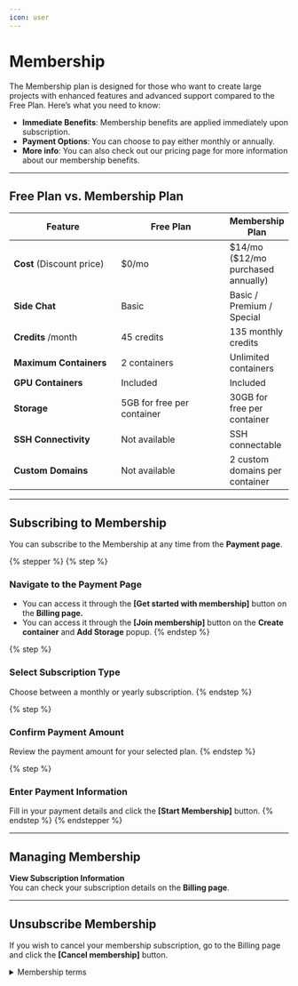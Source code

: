 ```yaml
---
icon: user
---
```


# Membership

The Membership plan is designed for those who want to create large projects with enhanced features and advanced support compared to the Free Plan. Here’s what you need to know:

* **Immediate Benefits**: Membership benefits are applied immediately upon subscription.
* **Payment Options**: You can choose to pay either monthly or annually.
* **More info**: You can also check out our pricing page for more information about our membership benefits.

***

## Free Plan vs. Membership Plan&#x20;

<table><thead><tr><th width="217">Feature</th><th width="231">Free Plan</th><th>Membership Plan </th></tr></thead><tbody><tr><td><strong>Cost</strong> (Discount price)</td><td>$0/mo</td><td>$14/mo ($12/mo purchased annually)</td></tr><tr><td><strong>Side Chat</strong></td><td>Basic</td><td>Basic / Premium / Special </td></tr><tr><td><strong>Credits</strong> /month</td><td>45 credits</td><td>135 monthly credits</td></tr><tr><td><strong>Maximum Containers</strong></td><td>2 containers</td><td>Unlimited containers</td></tr><tr><td><strong>GPU Containers</strong></td><td>Included</td><td>Included</td></tr><tr><td><strong>Storage</strong></td><td>5GB for free per container</td><td>30GB for free per container </td></tr><tr><td><strong>SSH Connectivity</strong></td><td>Not available</td><td>SSH connectable</td></tr><tr><td><strong>Custom Domains</strong></td><td>Not available</td><td>2 custom domains per container</td></tr></tbody></table>

***

## Subscribing to Membership

You can subscribe to the Membership at any time from the **Payment page**.

{% stepper %}
{% step %}
### **Navigate to the Payment Page**

* You can access it through the **\[Get started with membership]** button on the **Billing page.**
* You can access it through the **\[Join membership]** button on the **Create container** and **Add Storage** popup.
{% endstep %}

{% step %}
### **Select Subscription Type**

Choose between a monthly or yearly subscription.&#x20;
{% endstep %}

{% step %}
### **Confirm Payment Amount**

Review the payment amount for your selected plan.
{% endstep %}

{% step %}
### **Enter Payment Information**

Fill in your payment details and click the **\[Start Membership]** button.&#x20;
{% endstep %}
{% endstepper %}

***

## Managing Membership&#x20;

**View Subscription Information**\
You can check your subscription details on the **Billing page**.&#x20;

***

## Unsubscribe Membership

If you wish to cancel your membership subscription, go to the Billing page and click the **\[Cancel membership]** button.

<details>

<summary>Membership terms</summary>



* This policy forms part of the[ Arkain Terms of Service](https://accounts.goorm.io/terms) and Conditions and is subject to the terms and conditions of the Arkain Service Terms and Conditions if not specified in this policy.

- Members are deemed to have agreed to a one-month periodic automatic payment agreement by paying for their Arkain membership. The amount used in the following payment cycle will be charged to the registered payment method.

* Additional services (including additional options) are additional services provided when a Arkain membership is paid, and members can choose whether to use it or not. Members are deemed to have agreed to an automatic payment agreement following a one-month payment cycle by paying for Arkain supplementary services. The amount calculated according to the remaining subscription period of the Arkain membership is applied to the initial payment of the additional service, and the amount used in the next payment cycle will be charged to the registered payment method combined with the Arkain membership subscription amount.

- Members can withdraw their subscription within 7 days from the date of subscription. However, if the contents of the contract are different from the contents indicated or advertised by the company or are implemented differently from the contents of the contract, the subscription can be withdrawn within one month from the date of subscription, or within 14 days from the date of knowing or knowing the fact.

* Members may cancel the automatic renewal of their subscription agreement at any time, following the instructions provided online. If the member chooses to cancel the automatic renewal during the subscription contract period, the member can use the service for the remainder of the contract.

- Arkain may offer membership subscription benefits based on promotion or members' activities, and the terms and details of the membership offer will be announced separately through Arkain.

* If the member's use of the service is restricted or leaves the member due to reasons attributable to the member, such as the terms of use, the subscription contract will be canceled, and repayment and compensation for the canceled subscription cannot be requested. However, the subscription contract will not be canceled if the restriction on the use of the service is lifted.

- If the member's use of the service is restricted or leaves the member due to reasons attributable to the member, such as the terms of use, the subscription contract will be canceled, and repayment and compensation for the canceled subscription cannot be requested. However, the subscription contract will not be canceled if the restriction on the use of the service is lifted.

* Members cannot transfer membership subscription agreements to other members.

</details>
